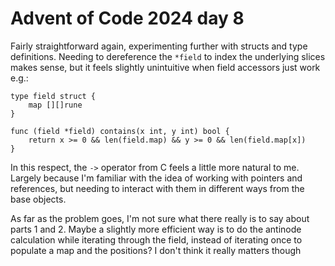 Advent of Code 2024 day 8
=========================

Fairly straightforward again, experimenting further with structs and type definitions. Needing to dereference the
`*field` to index the underlying slices makes sense, but it feels slightly unintuitive when field accessors just
work e.g.:

```
type field struct {
    map [][]rune
}

func (field *field) contains(x int, y int) bool {
    return x >= 0 && len(field.map) && y >= 0 && len(field.map[x])
}
```

In this respect, the `->` operator from C feels a little more natural to me. Largely because I'm familiar with the
idea of working with pointers and references, but needing to interact with them in different ways from the base
objects.

As far as the problem goes, I'm not sure what there really is to say about parts 1 and 2. Maybe a slightly more
efficient way is to do the antinode calculation while iterating through the field, instead of iterating once to
populate a map and the positions? I don't think it really matters though